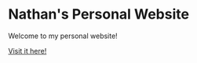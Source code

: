 # Nathan's Personal Website
Welcome to my personal website!

[Visit it here!](https://github.com/nluong9600/nluong9600.github.io)